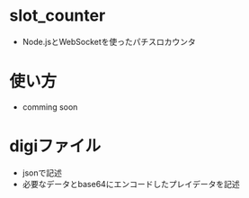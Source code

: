 # slot_counter
 - Node.jsとWebSocketを使ったパチスロカウンタ

# 使い方
- comming soon

# digiファイル
- jsonで記述
- 必要なデータとbase64にエンコードしたプレイデータを記述



